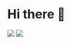 # Hi there 👋

<img src="https://img.shields.io/badge/Firebase-FFCA28?style=flat-square&logo=firebase&logoColor=white"/>
<a href="https://blog.naver.com/issue890sk"><img src="https://img.shields.io/badge/Velog-3DDC84?style=flat-square&logo=Blogger&logoColor=white"/></a>

<!--
**qkrtjdals1/qkrtjdals1** is a ✨ _special_ ✨ repository because its `README.md` (this file) appears on your GitHub profile.

Here are some ideas to get you started:

- 🔭 I’m currently working on ...
- 🌱 I’m currently learning ...
- 👯 I’m looking to collaborate on ...
- 🤔 I’m looking for help with ...
- 💬 Ask me about ...
- 📫 How to reach me: ...
- 😄 Pronouns: ...
- ⚡ Fun fact: ...
-->

